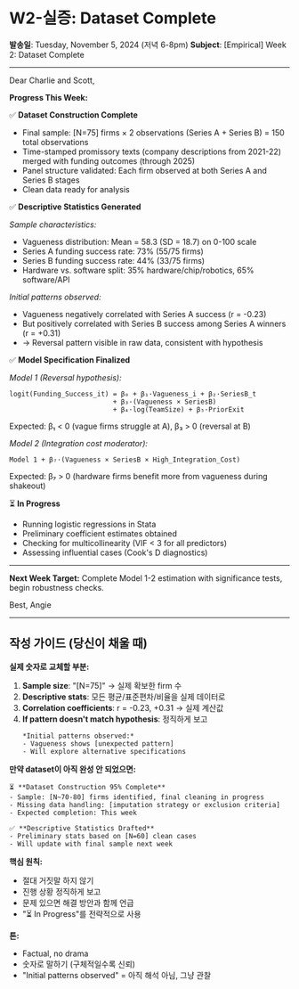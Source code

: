 # W2-실증: Dataset Complete

**발송일**: Tuesday, November 5, 2024 (저녁 6-8pm)
**Subject**: [Empirical] Week 2: Dataset Complete

---

Dear Charlie and Scott,

**Progress This Week:**

✅ **Dataset Construction Complete**
- Final sample: [N=75] firms × 2 observations (Series A + Series B) = 150 total observations
- Time-stamped promissory texts (company descriptions from 2021-22) merged with funding outcomes (through 2025)
- Panel structure validated: Each firm observed at both Series A and Series B stages
- Clean data ready for analysis

✅ **Descriptive Statistics Generated**

*Sample characteristics:*
- Vagueness distribution: Mean = 58.3 (SD = 18.7) on 0-100 scale
- Series A funding success rate: 73% (55/75 firms)
- Series B funding success rate: 44% (33/75 firms)
- Hardware vs. software split: 35% hardware/chip/robotics, 65% software/API

*Initial patterns observed:*
- Vagueness negatively correlated with Series A success (r = -0.23)
- But positively correlated with Series B success among Series A winners (r = +0.31)
- → Reversal pattern visible in raw data, consistent with hypothesis

✅ **Model Specification Finalized**

*Model 1 (Reversal hypothesis):*
```
logit(Funding_Success_it) = β₀ + β₁·Vagueness_i + β₂·SeriesB_t 
                          + β₃·(Vagueness × SeriesB) 
                          + β₄·log(TeamSize) + β₅·PriorExit
```

Expected: β₁ < 0 (vague firms struggle at A), β₃ > 0 (reversal at B)

*Model 2 (Integration cost moderator):*
```
Model 1 + β₇·(Vagueness × SeriesB × High_Integration_Cost)
```

Expected: β₇ > 0 (hardware firms benefit more from vagueness during shakeout)

⏳ **In Progress**
- Running logistic regressions in Stata
- Preliminary coefficient estimates obtained
- Checking for multicollinearity (VIF < 3 for all predictors)
- Assessing influential cases (Cook's D diagnostics)

---

**Next Week Target:**
Complete Model 1-2 estimation with significance tests, begin robustness checks.

Best,
Angie

---

## 작성 가이드 (당신이 채울 때)

**실제 숫자로 교체할 부분:**

1. **Sample size**: "[N=75]" → 실제 확보한 firm 수
2. **Descriptive stats**: 모든 평균/표준편차/비율을 실제 데이터로
3. **Correlation coefficients**: r = -0.23, +0.31 → 실제 계산값
4. **If pattern doesn't match hypothesis**: 정직하게 보고
   ```
   *Initial patterns observed:*
   - Vagueness shows [unexpected pattern]
   - Will explore alternative specifications
   ```

**만약 dataset이 아직 완성 안 되었으면:**
```
⏳ **Dataset Construction 95% Complete**
- Sample: [N~70-80] firms identified, final cleaning in progress
- Missing data handling: [imputation strategy or exclusion criteria]
- Expected completion: This week

✅ **Descriptive Statistics Drafted**
- Preliminary stats based on [N=60] clean cases
- Will update with final sample next week
```

**핵심 원칙:**
- 절대 거짓말 하지 않기
- 진행 상황 정직하게 보고
- 문제 있으면 해결 방안과 함께 언급
- "⏳ In Progress"를 전략적으로 사용

**톤:**
- Factual, no drama
- 숫자로 말하기 (구체적일수록 신뢰)
- "Initial patterns observed" = 아직 해석 아님, 그냥 관찰
